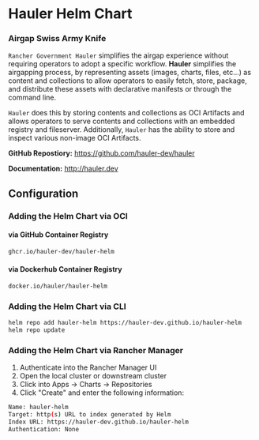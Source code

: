 # Hauler Helm Chart

### Airgap Swiss Army Knife

`Rancher Government Hauler` simplifies the airgap experience without requiring operators to adopt a specific workflow. **Hauler** simplifies the airgapping process, by representing assets (images, charts, files, etc...) as content and collections to allow operators to easily fetch, store, package, and distribute these assets with declarative manifests or through the command line.

`Hauler` does this by storing contents and collections as OCI Artifacts and allows operators to serve contents and collections with an embedded registry and fileserver. Additionally, `Hauler` has the ability to store and inspect various non-image OCI Artifacts.

**GitHub Repostiory:** https://github.com/hauler-dev/hauler

**Documentation:** http://hauler.dev

## Configuration

### Adding the Helm Chart via OCI

#### via GitHub Container Registry

```bash
ghcr.io/hauler-dev/hauler-helm
```

#### via Dockerhub Container Registry

```bash
docker.io/hauler/hauler-helm
```

### Adding the Helm Chart via CLI

```bash
helm repo add hauler-helm https://hauler-dev.github.io/hauler-helm
helm repo update
```

### Adding the Helm Chart via Rancher Manager

1. Authenticate into the Rancher Manager UI
2. Open the local cluster or downstream cluster
3. Click into Apps -> Charts -> Repositories
4. Click "Create" and enter the following information:

```bash
Name: hauler-helm
Target: http(s) URL to index generated by Helm
Index URL: https://hauler-dev.github.io/hauler-helm
Authentication: None
```
